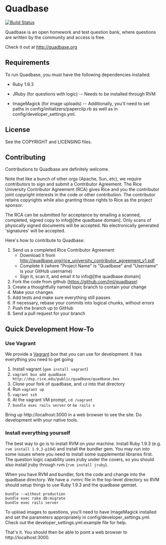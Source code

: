<!-- Copyright 2011-2012 Rice University. Licensed under the Affero General Public 
     License version 3 or later.  See the COPYRIGHT file for details. -->

Quadbase
========

[![Build Status](https://secure.travis-ci.org/lml/quadbase.png)](http://travis-ci.org/lml/quadbase)

Quadbase is an open homework and test question bank, where questions are written 
by the community and access is free.

Check it out at http://quadbase.org

Requirements
------------

To run Quadbase, you must have the following dependencies installed:

 * Ruby 1.9.3
 
 * JRuby (for questions with logic)
     -- Needs to be installed through RVM

 * ImageMagick (for image uploads)
     -- Additionally, you'll need to set paths in config/initializers/paperclip.rb
        as well as in config/developer_settings.yml.
        
        
License
-------

See the COPYRIGHT and LICENSING files.

Contributing
------------

Contributions to Quadbase are definitely welcome.

Note that like a bunch of other orgs (Apache, Sun, etc), we require contributors
to sign and submit a Contributor Agreement.  The Rice University Contributor Agreement
(RCA) gives Rice and you the contributor joint copyright interests in the code or
other contribution.  The contributor retains copyrights while also granting those 
rights to Rice as the project sponsor.

The RCA can be submitted for acceptance by emailing a scanned, completed, signed copy
to info@[the quadbase domain].  Only scans of physically signed documents will be accepted.
No electronically generated 'signatures' will be accepted.

Here's how to contribute to Quadbase:

1. Send us a completed Rice Contributor Agreement
   * Download it from http://quadbase.org/rice_university_contributor_agreement_v1.pdf
   * Complete it (where "Project Name" is "Quadbase" and "Username" is your GitHub username)
   * Sign it, scan it, and email it to info@[the quadbase domain]
1. Fork the code from github (https://github.com/lml/quadbase)
2. Create a thoughtfully named topic branch to contain your change
3. Make your changes
4. Add tests and make sure everything still passes
5. If necessary, rebase your commits into logical chunks, without errors
6. Push the branch up to GitHub
7. Send a pull request for your branch

Quick Development How-To
------------------------

### Use Vagrant

We provide a [Vagrant](http://vagrantup.com/) box that you can use for development.  It has 
everything you need to get going

1. Install vagrant (`gem install vagrant`)
3. `vagrant box add quadbase http://dsp.rice.edu/public/quadbase/quadbase.box` 
2. Clone your fork of quadbase, and `cd` into that directory
4. Run `vagrant up`
5. `vagrant ssh`
6. At the vagrant VM prompt, `cd /vagrant`
7. `bundle exec rails server` or `be rails s`

Bring up http://localhost:3000 in a web browser to see the site.  Do development with your 
native tools.

### Install everything yourself

The best way to go is to install RVM on your machine.  Install Ruby 1.9.3 (e.g. `rvm install 1.9.3-p194`)
and install the bundler gem.  You may run into some issues where you need to install some supplemental
libraries first.  The question logic capability uses jruby under the covers, so you should also install
jruby through rvm (`rvm install jruby`).

When you have RVM and bundler, fork the code and change into the quadbase directory.  We have a 
.rvmrc file in the top-level directory so RVM should setup things to use Ruby 1.9.3 and the 
quadbase gemset.

    bundle --without production
    bundle exec rake db:migrate
    bundle exec rails server
    
To upload images to questions, you'll need to have ImageMagick installed and set the parameters appropriately
in config/developer_settings.yml.  Check out the developer_settings.yml.example file for help.

That's it.  You should then be able to point a web browser to http://localhost:3000.

